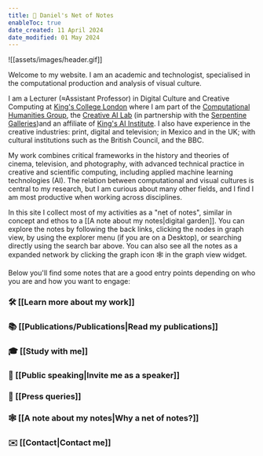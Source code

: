 ```yaml
---
title: 📝 Daniel's Net of Notes
enableToc: true
date_created: 11 April 2024
date_modified: 01 May 2024
---
```

![[assets/images/header.gif]]

Welcome to my website. I am an academic and technologist, specialised in the computational production and analysis of visual culture. 

I am a Lecturer (≈Assistant Professor) in Digital Culture and Creative Computing at [King's College London](https://www.kcl.ac.uk/people/daniel-chavez-heras)  where I am part of the [Computational Humanities Group](https://www.kcl.ac.uk/research/computational-humanities-research-group), the [Creative AI Lab](https://creative-ai.org/info) (in partnership with the [Serpentine Galleries](https://www.serpentinegalleries.org/))and an affiliate of [King's AI Institute](https://www.kcl.ac.uk/ai). I also have experience in the creative industries: print, digital and television; in Mexico and in the UK; with cultural institutions such as the British Council, and the BBC. 

My work combines critical frameworks in the history and theories of cinema, television, and photography, with advanced technical practice in creative and scientific computing, including applied machine learning technologies (AI). The relation between computational and visual cultures is central to my research, but I am curious about many other fields, and I find I am most productive when working across disciplines. 

In this site I collect most of my activities as a "net of notes", similar in concept and ethos to a [[A note about my notes|digital garden]]. You can explore the notes by following the back links, clicking the nodes in graph view, by using the explorer menu (if you are on a Desktop), or searching directly using the search bar above. You can also see all the notes as a expanded network by clicking the graph icon 🕸️ in the graph view widget.

Below you'll find some notes that are a good entry points depending on who you are and how you want to engage:

### 🛠️ [[Learn more about my work]]
### 📚 [[Publications/Publications|Read my publications]]
### 🎓 [[Study with me]]
### 🎤 [[Public speaking|Invite me as a speaker]]
### 📰 [[Press queries]]
### 🕸️ [[A note about my notes|Why a net of notes?]]

### ✉️ [[Contact|Contact me]]



